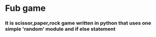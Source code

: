 # Fub game
### It is scissor,paper,rock game written in python that uses one simple 'random' module and if else statement
